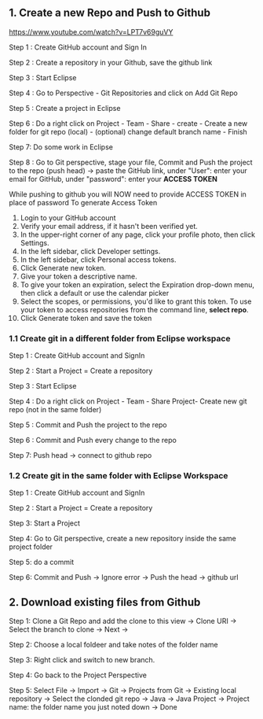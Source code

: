 ## 1. Create a new Repo and Push to Github

https://www.youtube.com/watch?v=LPT7v69guVY

Step 1 : Create GitHub account and Sign In

Step 2 : Create a repository in your Github, save the github link

Step 3 : Start Eclipse

Step 4 : Go to Perspective - Git Repositories and click on Add Git Repo

Step 5 : Create a project in Eclipse

Step 6 : Do a right click on Project - Team - Share - create - Create a new folder for git repo (local) - (optional) change default branch name - Finish

Step 7: Do some work in Eclipse

Step 8 : Go to Git perspective, stage your file, Commit and Push the project to the repo (push head) -> paste the GitHub link, under "User": enter your email for GitHub, under "password": enter your **ACCESS TOKEN**



While pushing to github you will NOW need to provide ACCESS TOKEN in place of password To generate Access Token 

1. Login to your GitHub account 
2. Verify your email address, if it hasn't been verified yet. 
3. In the upper-right corner of any page, click your profile photo, then click Settings. 
4. In the left sidebar, click Developer settings. 
5. In the left sidebar, click Personal access tokens. 
6. Click Generate new token. 
7. Give your token a descriptive name. 
8. To give your token an expiration, select the Expiration drop-down menu, then click a default or use the calendar picker 
9. Select the scopes, or permissions, you'd like to grant this token. To use your token to access repositories from the command line, **select repo**. 
10. Click Generate token and save the token



### 1.1 Create git in a different folder from Eclipse workspace

Step 1 : Create GitHub account and SignIn

Step 2 : Start a Project = Create a repository

Step 3 : Start Eclipse

Step 4 : Do a right click on Project - Team - Share Project- Create new git repo (not in the same folder)

Step 5 : Commit and Push the project to the repo

Step 6 : Commit and Push every change to the repo

Step 7: Push head -> connect to github repo



### 1.2 Create git in the same folder with Eclipse Workspace 

Step 1 : Create GitHub account and SignIn

Step 2 : Start a Project = Create a repository

Step 3: Start a Project

Step 4: Go to Git perspective, create a new repository inside the same project folder

Step 5: do a commit 

Step 6: Commit and Push -> Ignore error -> Push the head -> github url





## 2. Download existing files from Github

Step 1: Clone a Git Repo and add the clone to this view -> Clone URI -> Select the branch to clone -> Next -> 

Step 2: Choose a local foldeer and take notes of the folder name

Step 3: Right click and switch to new branch.

Step 4: Go back to the Project Perspective

Step 5: Select File -> Import -> Git -> Projects from Git -> Existing local repository -> Select the clonded git repo -> Java -> Java Project -> Project name: the folder name you just noted down -> Done
